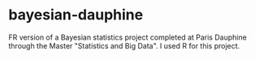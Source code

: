 # bayesian-dauphine
FR version of a Bayesian statistics project completed at Paris Dauphine through the Master "Statistics and Big Data".
I used R for this project.
